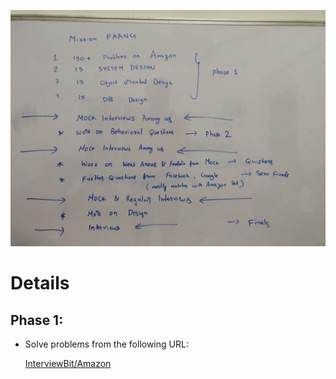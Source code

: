 ![Plan B](https://raw.githubusercontent.com/bhanuone/code-concert/main/plan-b.jpeg "Plan B")

# Details

## Phase 1:

* Solve problems from the following URL:<p><a href="https://interviewbit.com/search?q=amazon" target="_blank">InterviewBit/Amazon</a></p>
